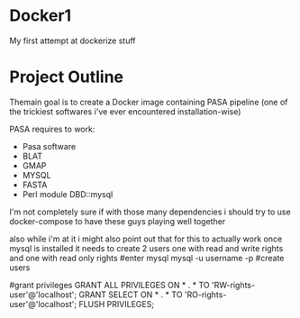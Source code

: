 # Docker1
My first attempt at dockerize stuff

# Project Outline
Themain goal is to create a Docker image containing PASA pipeline
(one of the trickiest softwares i've ever encountered installation-wise)

PASA requires to work:
* Pasa software
* BLAT
* GMAP
* MYSQL
* FASTA
* Perl module DBD::mysql

I'm not completely sure if with those many dependencies i should try to use docker-compose 
to have these guys playing well together

also while i'm at it i might also point out that for this to actually work once mysql is installed
it needs to create 2 users one with read and write rights and one with read only rights
#enter mysql
mysql -u username -p
#create users

#grant privileges
GRANT ALL PRIVILEGES ON * . * TO 'RW-rights-user'@'localhost';
GRANT SELECT ON * . * TO 'RO-rights-user'@'localhost';
FLUSH PRIVILEGES;
